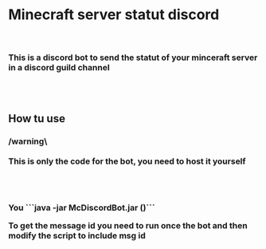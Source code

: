 <h1>Minecraft server statut discord</h1>
<br />
<h3>
  This is a discord bot to send the statut of your minceraft server in a discord
  guild channel
</h3>
<br />
<br />
<h2>How tu use</h2>
<h3>
  /warning\
  <br />
  <br />
  This is only the code for the bot, you need to host it yourself
</h3>
<br>
<br>
<h3>
  You 
 ```java -jar McDiscordBot.jar <discord bot token> <ip of the server> <port of the server> <delay> <channel id> (<msg id>)```

  To get the message id you need to run once the bot and then modify the script to include msg id
</h3>

